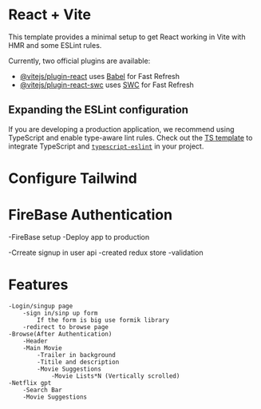 # React + Vite

This template provides a minimal setup to get React working in Vite with HMR and some ESLint rules.

Currently, two official plugins are available:

- [@vitejs/plugin-react](https://github.com/vitejs/vite-plugin-react/blob/main/packages/plugin-react/README.md) uses [Babel](https://babeljs.io/) for Fast Refresh
- [@vitejs/plugin-react-swc](https://github.com/vitejs/vite-plugin-react-swc) uses [SWC](https://swc.rs/) for Fast Refresh

## Expanding the ESLint configuration

If you are developing a production application, we recommend using TypeScript and enable type-aware lint rules. Check out the [TS template](https://github.com/vitejs/vite/tree/main/packages/create-vite/template-react-ts) to integrate TypeScript and [`typescript-eslint`](https://typescript-eslint.io) in your project.


# Configure Tailwind

# FireBase Authentication
-FireBase setup
-Deploy app to production

-Crreate signup in user api
-created redux store
-validation 

# Features
    -Login/singup page
        -sign in/sinp up form
            If the form is big use formik library
        -redirect to browse page
    -Browse(After Authentication)
        -Header
        -Main Movie
            -Trailer in background
            -Titile and description
            -Movie Suggestions
                -Movie Lists*N (Vertically scrolled)
    -Netflix gpt
        -Search Bar
        -Movie Suggestions

